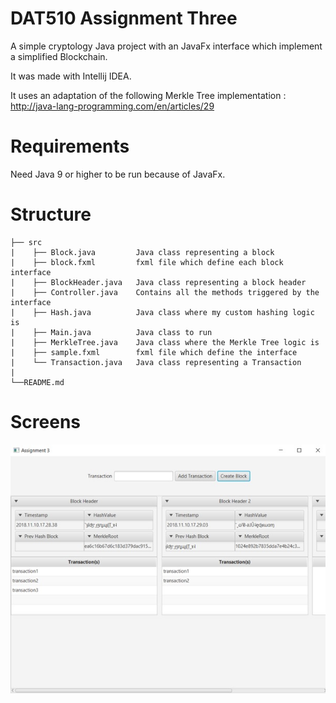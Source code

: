 # DAT510 Assignment Three

A simple cryptology Java project with an JavaFx interface which implement a simplified Blockchain.

It was made with Intellij IDEA.

It uses an adaptation of the following Merkle Tree implementation : http://java-lang-programming.com/en/articles/29

# Requirements
Need Java 9 or higher to be run because of JavaFx.


# Structure
```
├── src
|    ├── Block.java         Java class representing a block
|    ├── block.fxml         fxml file which define each block interface      
|    ├── BlockHeader.java   Java class representing a block header     
|    ├── Controller.java    Contains all the methods triggered by the interface       
|    ├── Hash.java          Java class where my custom hashing logic is
|    ├── Main.java          Java class to run
|    ├── MerkleTree.java    Java class where the Merkle Tree logic is
|    ├── sample.fxml        fxml file which define the interface
|    └── Transaction.java   Java class representing a Transaction      
|
└──README.md
 ```
# Screens
![interface](screens/interface.jpg)
